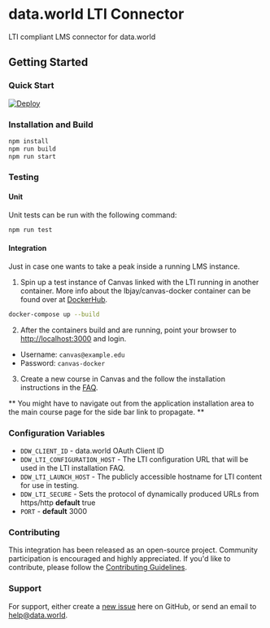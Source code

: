 # data.world LTI Connector

LTI compliant LMS connector for data.world

## Getting Started

### Quick Start

[![Deploy](https://www.herokucdn.com/deploy/button.svg)](https://heroku.com/deploy?template=https://github.com/datadotworld/data.world-lti)

### Installation and Build

```sh
npm install
npm run build
npm run start
```

### Testing

#### Unit

Unit tests can be run with the following command:

```sh
npm run test
```

#### Integration

Just in case one wants to take a peak inside a running LMS instance.

1. Spin up a test instance of Canvas linked with the LTI running in another container. More info about the lbjay/canvas-docker container can be found over at [DockerHub](https://hub.docker.com/r/lbjay/canvas-docker/).

```sh
docker-compose up --build
```

2. After the containers build and are running, point your browser to [http://localhost:3000](http://localhost:3000) and login.

  - Username: `canvas@example.edu`
  - Password: `canvas-docker`

3. Create a new course in Canvas and the follow the installation instructions in the [FAQ](http://localhost:5000/faq#install-lti-card).

** You might have to navigate out from the application installation area to the main course page for the side bar link to propagate. **


### Configuration Variables

* `DDW_CLIENT_ID` - data.world OAuth Client ID
* `DDW_LTI_CONFIGURATION_HOST` - The LTI configuration URL that will be used in the LTI installation FAQ.
* `DDW_LTI_LAUNCH_HOST` - The publicly accessible hostname for LTI content for use in testing.
* `DDW_LTI_SECURE` - Sets the protocol of dynamically produced URLs from https/http **default** true
* `PORT` - **default** 3000

### Contributing

This integration has been released as an open-source project. Community participation is encouraged and highly
appreciated. If you'd like to contribute, please follow the [Contributing Guidelines](CONTRIBUTING.md).

### Support

For support, either create a [new issue](https://github.com/datadotworld/data.world-lti/issues) here on
GitHub, or send an email to help@data.world.
